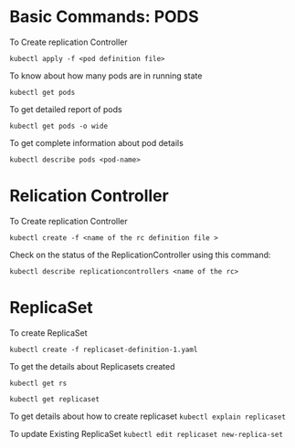 # Basic Commands: PODS

To Create replication Controller

`kubectl apply -f <pod definition file>`

To know about how many pods are in running state

`kubectl get pods`

To get detailed report of pods

`kubectl get pods -o wide`

To get complete information about pod details

`kubectl describe pods <pod-name>`


# Relication Controller 

To Create replication Controller

`kubectl create -f <name of the rc definition file >`

Check on the status of the ReplicationController using this command:

`kubectl describe replicationcontrollers <name of the rc>`


# ReplicaSet

To create ReplicaSet

`kubectl create -f replicaset-definition-1.yaml`

To get the details about Replicasets created

`kubectl get rs`

`kubectl get replicaset`

To get details about how to create replicaset
`kubectl explain replicaset`

To update Existing ReplicaSet
`kubectl edit replicaset new-replica-set`